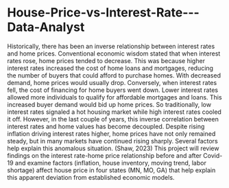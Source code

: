 # House-Price-vs-Interest-Rate---Data-Analyst

  Historically, there has been an inverse relationship between interest rates and home prices. Conventional economic wisdom stated that when interest rates rose, home prices tended to decrease. This was because higher interest rates increased the cost of home loans and mortgages, reducing the number of buyers that could afford to purchase homes. With decreased demand, home prices would usually drop. 
	Conversely, when interest rates fell, the cost of financing for home buyers went down. Lower interest rates allowed more individuals to qualify for affordable mortgages and loans. This increased buyer demand would bid up home prices. So traditionally, low interest rates signaled a hot housing market while high interest rates cooled it off. 
	However, in the last couple of years, this inverse correlation between interest rates and home values has become decoupled. Despite rising inflation driving interest rates higher, home prices have not only remained steady, but in many markets have continued rising sharply. Several factors help explain this anomalous situation. (Shaw, 2023)
	This project will review findings on the interest rate-home price relationship before and after Covid-19 and examine factors (inflation, house inventory, moving trend, labor shortage) affect house price in four states (MN, MO, GA) that help explain this apparent deviation from established economic models.  
